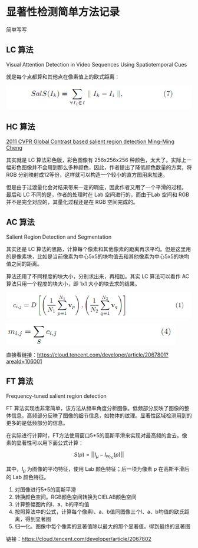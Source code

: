 # 显著性检测简单方法记录

简单写写

## LC 算法

Visual Attention Detection in Video Sequences Using Spatiotemporal Cues

就是每个点都算和其他点在像素值上的欧式距离：

![1733640430512](image/sailency/1733640430512.png)

## HC 算法

[2011 CVPR Global Contrast based salient region detection Ming-Ming Cheng](http://mmcheng.net/salobj/)

其实就是 LC 算法彩色版，彩色图像有 256x256x256 种颜色，太大了。实际上一幅彩色图像并不会用到那么多种颜色，因此，作者提出了降低颜色数量的方案，将 RGB 分别映射成12等份，这样就可以构造一个较小的直方图用来加速。

但是由于过渡量化会对结果带来一定的瑕疵，因此作者又用了一个平滑的过程。 最后和 LC 不同的是，作者的处理时在 Lab 空间进行的，而由于Lab 空间和 RGB 并不是完全对应的，其量化过程还是在 RGB 空间完成的。

## AC 算法

Salient Region Detection and Segmentation

其实还是 LC 算法的思路，计算每个像素和其他像素的距离再求平均。但是这里用的是像素块，比如是当前像素为中心5x5的块均值去和其他像素为中心5x5的块均值之间的距离。

算法还用了不同程度的块大小，分别求出来，再相加。其实 LC 算法可以看作 AC 算法只用一个程度的块大小，即 1x1 大小的块去求的结果。

![1733641001113](image/sailency/1733641001113.jpg)

![1733641318356](image/sailency/1733641318356.jpg)

直接看链接：https://cloud.tencent.com/developer/article/2067801?areaId=106001

## FT 算法

Frequency-tuned salient region detection

FT 算法实现也非常简单，该方法从频率角度分析图像。低频部分反映了图像的整体信息，高频部分反映了图像的细节信息，如物体的纹理。显著性区域检测用到的更多的是低频部分的信息。

在实际进行计算时，FT方法使用窗口5*5的高斯平滑来实现对最高频的舍去。像素的显著性可以用下面公式计算：

$$
S(p) = || I_{\mu} - I_{w_{hc}}(p) ||
$$

其中，$I_{\mu}$ 为图像的平均特征，使用 Lab 颜色特征；后一项为像素 p 在高斯平滑后的 Lab 颜色特征。

1. 对图像进行5*5的高斯平滑
2. 转换颜色空间。RGB颜色空间转换为CIELAB颜色空间
3. 计算整幅图片的l、a、b的平均值
4. 按照算法中的公式，计算每个像素l、a、b值同图像三个l、a、b均值的欧氏距离，得到显著图
5. 归一化。图像中每个像素的显著值除以最大的那个显著值。得到最终的显著图

链接：https://cloud.tencent.com/developer/article/2067802